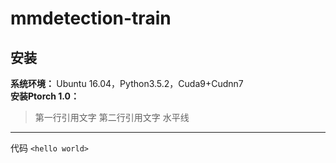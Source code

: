 # mmdetection-train
<h2>安装</h2>
<strong>系统环境：  </strong>  
Ubuntu 16.04，Python3.5.2，Cuda9+Cudnn7<br>
<strong>安装Ptorch 1.0：</strong>  

> 第一行引用文字
> 第二行引用文字
水平线
***
代码
`<hello world>`
